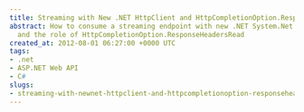 ```yaml
---
title: Streaming with New .NET HttpClient and HttpCompletionOption.ResponseHeadersRead
abstract: How to consume a streaming endpoint with new .NET System.Net.Http.HttpClient
  and the role of HttpCompletionOption.ResponseHeadersRead
created_at: 2012-08-01 06:27:00 +0000 UTC
tags:
- .net
- ASP.NET Web API
- C#
slugs:
- streaming-with-newnet-httpclient-and-httpcompletionoption-responseheadersread
---
```

